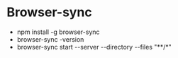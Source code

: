 # Browser-sync

* npm install -g browser-sync
* browser-sync -version
* browser-sync start --server --directory --files "**/*"
